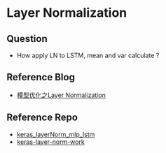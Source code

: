 # Layer Normalization
## Question
- How apply LN to LSTM, mean and var calculate ?


## Reference Blog
- [模型优化之Layer Normalization][1]

## Reference Repo
- [keras_layerNorm_mlp_lstm][2]
- [keras-layer-norm-work][3]

[1]:https://zhuanlan.zhihu.com/p/54530247
[2]:https://github.com/senliuy/keras_layerNorm_mlp_lstm
[3]:https://github.com/cleemesser/keras-layer-norm-work